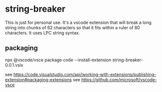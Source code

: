 # string-breaker

This is just for personal use. It's a vscode extension that will break
a long string into chunks of 62 characters so that it fits within a
ruler of 80 characters. It uses LPC string syntax.

## packaging

npx @vscode/vsce package
code --install-extension string-breaker-0.0.1.vsix

see https://code.visualstudio.com/api/working-with-extensions/publishing-extension#packaging-extensions
see https://github.com/microsoft/vscode-vsce
